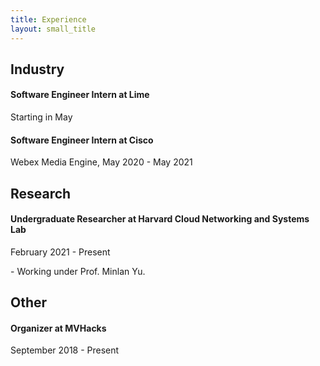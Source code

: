 ```yaml
---
title: Experience
layout: small_title
---
```


<h2>Industry</h2>
<h4>Software Engineer Intern at Lime</h4>
<p class="duration">Starting in May</p>

<h4>Software Engineer Intern at Cisco</h4>
<p class="duration">Webex Media Engine, May 2020 - May 2021</p>

<h2>Research</h2>
<h4>Undergraduate Researcher at Harvard Cloud Networking and Systems Lab</h4>
<p class="duration">February 2021 - Present</p>
- Working under Prof. Minlan Yu.

<h2>Other</h2>
<h4>Organizer at MVHacks</h4>
<p class="duration">September 2018 - Present</p>
